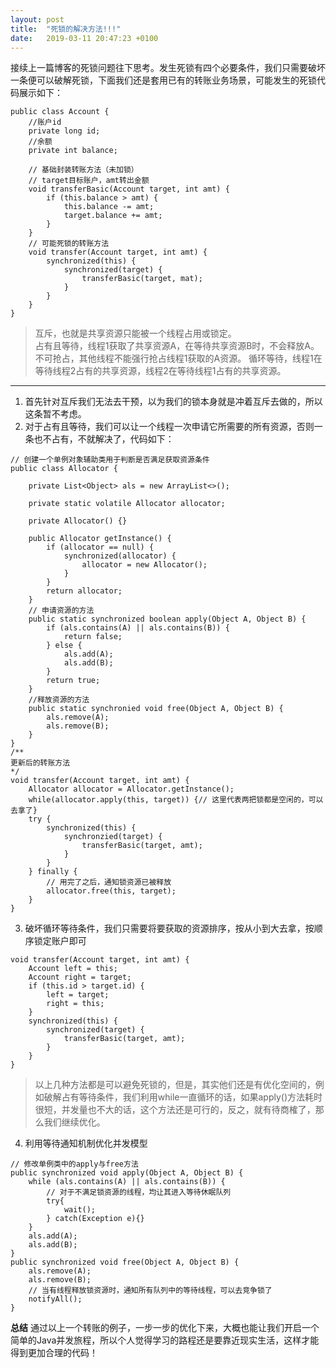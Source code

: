```yaml
---
layout: post
title:  "死锁的解决方法!!!"
date:   2019-03-11 20:47:23 +0100
---
```

接续上一篇博客的死锁问题往下思考。发生死锁有四个必要条件，我们只需要破坏一条便可以破解死锁，下面我们还是套用已有的转账业务场景，可能发生的死锁代码展示如下：
```
public class Account {
    //账户id
    private long id;
    //余额
    private int balance;

    // 基础封装转账方法（未加锁）
    // target目标账户，amt转出金额
    void transferBasic(Account target, int amt) {
        if (this.balance > amt) {
            this.balance -= amt;
            target.balance += amt;
        }
    }
    // 可能死锁的转账方法
    void transfer(Account target, int amt) {
        synchronized(this) {
            synchronized(target) {
                transferBasic(target, mat);
            }
        }
    }
}
```
>互斥，也就是共享资源只能被一个线程占用或锁定。  
占有且等待，线程1获取了共享资源A，在等待共享资源B时，不会释放A。   
不可抢占，其他线程不能强行抢占线程1获取的A资源。
循环等待，线程1在等待线程2占有的共享资源，线程2在等待线程1占有的共享资源。   
---
1. 首先针对互斥我们无法去干预，以为我们的锁本身就是冲着互斥去做的，所以这条暂不考虑。
2. 对于占有且等待，我们可以让一个线程一次申请它所需要的所有资源，否则一条也不占有，不就解决了，代码如下：
```
// 创建一个单例对象辅助类用于判断是否满足获取资源条件
public class Allocator {

    private List<Object> als = new ArrayList<>();

    private static volatile Allocator allocator;

    private Allocator() {}

    public Allocator getInstance() {
        if (allocator == null) {
            synchronized(allocator) {
                allocator = new Allocator();
            }
        }
        return allocator;
    }
    // 申请资源的方法
    public static synchronized boolean apply(Object A, Object B) {
        if (als.contains(A) || als.contains(B)) {
            return false;
        } else {
            als.add(A);
            als.add(B);
        }
        return true;
    }
    //释放资源的方法
    public static synchronied void free(Object A, Object B) {
        als.remove(A);
        als.remove(B);
    }
}
/**
更新后的转账方法
*/
void transfer(Account target, int amt) {
    Allocator allocator = Allocator.getInstance();
    while(allocator.apply(this, target)) {// 这里代表两把锁都是空闲的，可以去拿了}
    try {
        synchronized(this) {
            synchronzied(target) {
                transferBasic(target, amt);
            }
        }
    } finally {
        // 用完了之后，通知锁资源已被释放
        allocator.free(this, target);
    }
}
```
3. 破坏循环等待条件，我们只需要将要获取的资源排序，按从小到大去拿，按顺序锁定账户即可
```
void transfer(Account target, int amt) {
    Account left = this;
    Account right = target;
    if (this.id > target.id) {
        left = target;
        right = this;
    }
    synchronized(this) {
        synchronized(target) {
            transferBasic(target, amt);
        }
    }
}
```
>以上几种方法都是可以避免死锁的，但是，其实他们还是有优化空间的，例如破解占有等待条件，我们利用while一直循环的话，如果apply()方法耗时很短，并发量也不大的话，这个方法还是可行的，反之，就有待商榷了，那么我们继续优化。
4. 利用等待通知机制优化并发模型
```
// 修改单例类中的apply与free方法
public synchronized void apply(Object A, Object B) {
    while (als.contains(A) || als.contains(B)) {
        // 对于不满足锁资源的线程，均让其进入等待休眠队列
        try{
            wait();
        } catch(Exception e){}
    }
    als.add(A);
    als.add(B);
}
public synchronized void free(Object A, Object B) {
    als.remove(A);
    als.remove(B);
    // 当有线程释放锁资源时，通知所有队列中的等待线程，可以去竞争锁了
    notifyAll();
}
```

**总结**
通过以上一个转账的例子，一步一步的优化下来，大概也能让我们开启一个简单的Java并发旅程，所以个人觉得学习的路程还是要靠近现实生活，这样才能得到更加合理的代码！